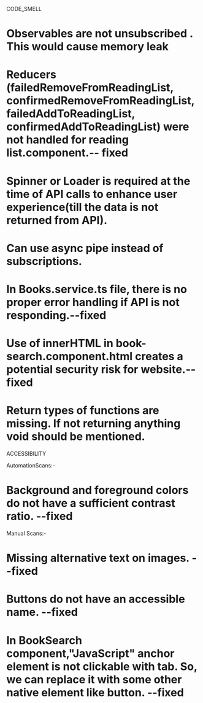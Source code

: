 CODE_SMELL

# Observables are not unsubscribed . This would cause memory leak

# Reducers (failedRemoveFromReadingList, confirmedRemoveFromReadingList, failedAddToReadingList, confirmedAddToReadingList) were not handled for reading list.component.-- fixed

# Spinner or Loader is required at the time of API calls to enhance user experience(till the data is not returned from API).

# Can use async pipe instead of subscriptions.

# In Books.service.ts file, there is no proper error handling if API is not responding.--fixed

# Use of innerHTML in book-search.component.html creates a potential security risk for website.--fixed

# Return types of functions are missing. If not returning anything void should be mentioned.




ACCESSIBILITY

AutomationScans:-

# Background and foreground colors do not have a sufficient contrast ratio. --fixed

Manual Scans:-

# Missing alternative text on images. --fixed

# Buttons do not have an accessible name. --fixed

# In BookSearch component,"JavaScript" anchor element is not clickable with tab. So, we can replace it with some other native element like button. --fixed

